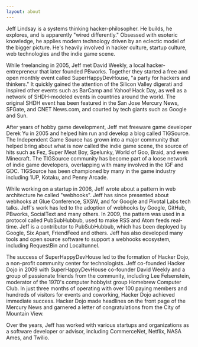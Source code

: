 ```yaml
---
layout: about
---
```

Jeff Lindsay is a systems thinking hacker-philosopher. He builds, he explores, and is apparently "wired differently." Obsessed with esoteric knowledge, he applies modern technology driven by an eclectic model of the bigger picture. He's heavily involved in hacker culture, startup culture, web technologies and the indie game scene.

While freelancing in 2005, Jeff met David Weekly, a local hacker-entrepreneur that later founded PBworks. Together they started a free and open monthly event called SuperHappyDevHouse, "a party for hackers and thinkers." It quickly gained the attention of the Silicon Valley digerati and inspired other events such as BarCamp and Yahoo! Hack Day, as well as a network of SHDH-modeled events in countries around the world. The original SHDH event has been featured in the San Jose Mercury News, SFGate, and CNET News.com, and courted by tech giants such as Google and Sun.

After years of hobby game development, Jeff met freeware game developer Derek Yu in 2005 and helped him run and develop a blog called TIGSource. The Independent Game Source has grown into a major community that helped bring about what is now called the indie game scene, the source of hits such as Fez, Super Meat Boy, Spelunky, World of Goo, Braid, and even Minecraft. The TIGSource community has become part of a loose network of indie game developers, overlapping with many involved in the IGF and GDC. TIGSource has been championed by many in the game industry including 1UP, Kotaku, and Penny Arcade.

While working on a startup in 2006, Jeff wrote about a pattern in web architecture he called "webhooks". Jeff has since presented about webhooks at Glue Conference, SXSW, and for Google and Pivotal Labs tech talks. Jeff's work has led to the adoption of webhooks by Google, GitHub, PBworks, SocialText and many others. In 2009, the pattern was used in a protocol called PubSubHubbub, used to make RSS and Atom feeds real-time. Jeff is a contributor to PubSubHubbub, which has been deployed by Google, Six Apart, FriendFeed and others. Jeff has also developed many tools and open source software to support a webhooks ecosystem, including RequestBin and Localtunnel.

The success of SuperHappyDevHouse led to the formation of Hacker Dojo, a non-profit community center for technologists. Jeff co-founded Hacker Dojo in 2009 with SuperHappyDevHouse co-founder David Weekly and a group of passionate friends from the community, including Lee Felsenstein, moderator of the 1970's computer hobbyist group Homebrew Computer Club. In just three months of operating with over 100 paying members and hundreds of visitors for events and coworking, Hacker Dojo achieved immediate success. Hacker Dojo made headlines on the front page of the Mercury News and garnered a letter of congratulations from the City of Mountain View.

Over the years, Jeff has worked with various startups and organizations as a software developer or advisor, including CommerceNet, Netflix, NASA Ames, and Twilio.

